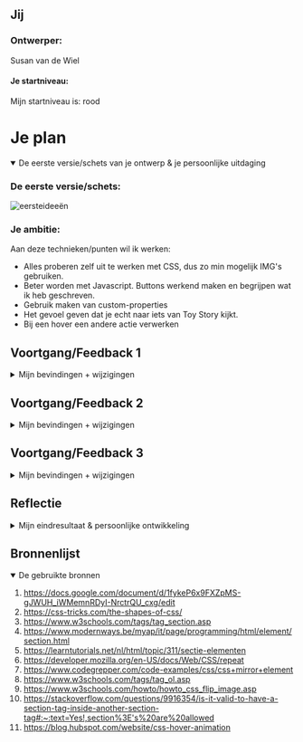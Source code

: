 ## Jij

### Ontwerper:
Susan van de Wiel

#### Je startniveau:
Mijn startniveau is: rood



# Je plan

<details open>
  <summary>De eerste versie/schets van je ontwerp & je persoonlijke uitdaging</summary>

  ### De eerste versie/schets:
  <img src="../readme-images/ideeengenereren.jpg" width="375px" alt="eersteideeën">

  ### Je ambitie: 
  Aan deze technieken/punten wil ik werken:
  - Alles proberen zelf uit te werken met CSS, dus zo min mogelijk IMG's gebruiken.
  - Beter worden met Javascript. Buttons werkend maken en begrijpen wat ik heb geschreven.
  - Gebruik maken van custom-properties
  - Het gevoel geven dat je echt naar iets van Toy Story kijkt.
  - Bij een hover een andere actie verwerken
</details>



## Voortgang/Feedback 1

<details>
  <summary>Mijn bevindingen + wijzigingen</summary>

  ### Verandering in karakter:
  Eerst had ik het idee om voor Mario te kiezen, maar wanneer meer dan de halve klas hiervoor had gekozen dacht ik aan Yoshi. Een ander karakter van Mario, maar ook deze was al door een ander gekozen. Dat vond ik jammer. Daarom ben ik gaan brainstormen over een ander karakter.
  
  <img src="../readme-images/xxxxxxxxxxxx" width="375px" alt="eerste versie/schets">
  
  #### oplossing:
  Uiteindelijk, tijdens de eerste feedbackronde, ben ik samen met Noa gaan brainstormen. Zo kwam ik uit tot <strong>Toy Story</strong>. De verschillen in (onder andere) Woody zijn niet heel groot, maar er zijn wel verschillende versies van Toy Story. Zo is er een Family Guy versie en zijn er verschillende mini story's "Toy Story Toons" waar veel niet van weten. Deze wil ik gaan verwerken in de tijdlijn.
  
  

  ### Verandering in concept:
  Het concept waar ik mee begon was dat Woody aan een touw hangt achter een vrachtwagen. Dit is een bekend stukje in Toy Story. Het leek mij daarbij leuk dat de touw fungeerde als een tijdlijn. Tijdens het uitwerken vond ik het niet mooi worden. Ik zou dan veel gebruik moeten maken van IMG's en dat vond ik jammer, want mijn uitdaging lag juist bij het (meeste van de karakters) maken met CSS. 
  
  <img src="../readme-images/Eerste_idee" width="375px" alt="eerste versie/schets">
  <img src="../readme-images/IdeeVrachtwagen_uitwerking" width="375px" alt="eerste versie/schets">
  
  #### oplossing:
  Daarom ben ik verder gaan brainstormen. Ik keek naar inspiratie op Pinterest en kwam erachter dat in veel posters gebruik werd gemaakt van een grote grijper. Een soort grijpmachine. Dit idee vond ik erg leuk en ben ik op door gaan genereren. Zo leek het mij leuk dat de Woody's van de verschillende jaartallen naar boven werden gehaald met de grijper en op die manier de tijdlijn erin verwerken.
  
  <img src="readme-images/Idee_Woody" width="375px" alt="eerste versie/schets">



  ### De gordijntjes met tekst:
  Uit de feedback kreeg ik te horen dat het leuk zou zijn als ik eerst iets van gordijntjes deed maken. De gordijntjes gaan open en dan pas zie je de grijper, een progressive disclosure. 

  #### oplossing:
  Toen ik de gordijntjes had gemaakt, vond ik het nog erg kaal staan. Daarom heb ik tekst toegevoegd met een quote uit de film "you've got a friend in me" om de witruimte wat meer op te vullen.
  
  
  
  ### Too much:
  Bovenop de gordijntjes én de tekst had ik eerst ook nog de CSS gemaakte Woody. Dit werd allemaal too much. Daarom kwam uit de feedback om de Woody ergens anders voor te gebruiken. 

  #### oplossing:
  De Woody heb ik nu met een animatie achter de gordijnen gezet. Hij komt samen tevoorschijn met de buttons en de grijper.
  
  
  
  ### Buttons niet meer klikbaar:
  Aangezien ik eerst de gordijntjes boven de grijper/ wolkenachtergrond/ buttons had gezet, waren de buttons niet meer klikbaar. De gordijntjes hadden namelijk een hogere z-index dan de buttons waardoor ik niet op een button zat te klikken, maar op een gordijn.

  #### oplossing:
  Daarom heb ik ervoor gekozen om een tweede HTML pagina aan te maken. Als je op het logo klikt, kun je door naar de volgende pagina waarbij de grijper, Woody en de buttons te zien zijn.

</details>



## Voortgang/Feedback 2

<details>
  <summary>Mijn bevindingen + wijzigingen</summary>
  
  ### De feedback:
  De feedback die ik in ronde twee heb gekregen was van Tessa. Samen gingen we de checklist af of alles in orde was. Zo kwamen we achter…
  
  …dat ik bij veel stukjes tekst nog geen commentaar had toegevoegd. Bij sommige stukken code had ik al wel een kopje, maar om verschillende regels “uit te leggen” had ik nog niet toegevoegd.
  
  …dat er nog geen font is toegevoegd. Dit komt omdat ik nog geen tekst heb. Dit ben ik wel van plan om nog toe te voegen.
  
  …dat sommige onderdelen CSS nog niet gelijk liepen met de HTML. De CSS is op dit moment nog een klein zooitje, dus hier moet ik wat meer structuur inbrengen door de CSS in de zelfde volgorde te laten lopen als de HTML.
  
  …dat nog niet alle buttons van de jaartallen het deden. Hier liep ik ook tegenaan omdat dit werkend gemaakt moest worden met Javascript. De eerste button was me gelukt om werkend te maken, maar de andere buttons was even iets teveel :-)
  
  
  
  ### Hover over wolkjes:
  Het leek mij leuk dat wanneer je over een wolkje gaat, er als een easteregg een poppetje van toystory tevoorschijn komt. De poppetjes had ik afgelopen zondag gemaakt. Toen ik zelf wilde proberen om de hover op de wolk te zetten liep ik tegen het probleem aan dat ik een onderdeel van de wolk wel iets kon laten doen, maar een andere actie aan de wolk lukte niet. Uiteindelijk is het met hulp van Sanne gelukt. 

  #### oplossing:
  We hebben een container om de wolk gezet, zodat ik op de container een hover kan zetten en niet op een onderdeel van de wolk zelf. Door het karakter aan te roepen met “~ :hover”, kan je de wolk het karakter hover meegeven. 



  ### Uitdaging van de buttons:
  Ook kwam er een uitdaging bij de buttons. Wanneer je op een button klikt, bijvoorbeeld 1995, komt er een Woody uit het jaartal 1995 omhoog. De grijper gaat namelijk naar beneden en haalt daar de juiste Woody op. Wanneer er dan wordt geklikt op de button 1996 wil ik dat de Woody van 1995 verdwijnt/ontploft en dat de grijper weer opnieuw naar beneden gaat en er een Woody ophaalt van 1996. Hierbij moest ik werken met Javascript. Er moest een if - else state worden aangemaakt. 

  #### oplossing:
  Eerst heb ik zelf gekeken hoe ik dit kon doen. Sanne had een voorbeeld gegeven en hiermee ben ik aan de slag gegaan. Toen ik probeerde of het werkte, gebeurde er niks met de grijper. 
  
  Aan een vriend vroeg ik hulp en hij had mij uiteindelijk geholpen om de button werkend te krijgen, maar om een tweede button ook te laten werken ging niet. Daarom heb ik eerst op internet gekeken, maar ik kwam er niet uit.
  Dit heb ik afgelopen dinsdag met Sanne opgelost. De geschreven Javascript om de buttons werkend te laten maken ziet er op deze manier logisch uit, maar om het zelf te schrijven is nog lastig.



  ### Tweede animatie toevoegen:
  Mij leek het leuk om een tweede animatie op de hover karakters te zetten. Alleen werkte dit niet zoals ik wilde. Ik schreef, zoals in de les werd voorgedaan, de tweede animatie met een komma achter de eerste animatie. Dit werkte alleen niet.

  #### oplossing:
  Na eerst de belangrijkste onderdelen te hebben gedaan, ben ik hiernaar gaan kijken. Ik heb het opnieuw geprobeerd en het lukte! Maar niet op de manier hoe ik het graag wilde. Ik had graag gewild dat als je over een wolk hovert, het karakter naar beneden zou komen en in die tussentijd bijvoorbeeld zou draaien. Dit lukt niet met timen.
  
  
  
  ### Waar moet ik klikken?:
  Aangezien ik ervoor gekozen had dat je op het logo moet klikken om naar de volgende pagina te gaan, was het onduidelijk voor de ander die mijn concept deed testen. Je ziet alleen maar wolkjes en een logo, wat moet ik doen?

  #### oplossing:
  Daarom heb ik ervoor gekozen om een pijltje te maken met "klik op mij!" om duidelijk te maken waar je op moet klikken om naar de grijper en buttons te gaan.
  
</details>



## Voortgang/Feedback 3

<details>
  <summary>Mijn bevindingen + wijzigingen</summary>
    
  
  ### De feedback:
  De feedback die ik in de derde ronde heb gekregen was van Noa en Chantal. Samen gingen we nog eens de checklist af en keken we samen naar de tijdlijn of alles in orde was. Zo kwamen we nog achter…
  
  …dat alle Woody’s onder de buttons nog dezelfde grootte moesten hebben. De Woody’s hebben verschillende groottes waardoor de grijper de Woody’s niet altijd even goed oppakt.
  
  …dat het misschien leuk zou zijn als ik ook teksten zou toevoegen over de verschillende Woody’s.
  
  …dat er nog best wat dubbele code, of code in comments staan. Dus dat de code opgeschoont moest worden.
  
  …dat het leuk zou zijn als er een favicon gemaakt zou worden.
  
  
  ### Tekst toevoegen:
  Als feedback van Noa en Chantal kreeg ik mee dat het misschien leuk is om nog wat informatie te laten zien over de Woody’s. Dit leek me een leuk idee, maar de plaatsing van de tekst vond ik lastig. Het is al best druk als je naar de tijdlijn kijkt. En alles is netjes uitgelijnd. 

  #### oplossing:
  Daarom had ik gekeken of het mooi zou zijn om alle buttons aan de linkerkant te zetten en de grijper ook wat meer naar links te zetten, zodat ik aan de rechterkant plek heb om de tekst te plaatsen. Alleen vond ik dit echt niet mooi. Daarom heb ik het zo gelaten en had ik het idee om het rechtsonder te plaatsen.



  ### Font invoegen:
  Aangezien het me leuk leek om nog een stukje tekst toe te voegen (van onder andere de verschillende Woody’s) heb ik het font van Toy Story gedownload via Font Squirrel. In de les werd dit voorgedaan en het zag er redelijk simpel uit. Totdat ik het zelf ging proberen. Het aanroepen van het lettertype in de CSS ging niet goed, waardoor ik de tekst niet het lettertype mee kon geven.

  #### oplossing:
  Door nog eens goed te hebben gekeken naar hoe het in de les werd gedaan, is het me toch gelukt. Meestal is het gewoon nog eens rustig nakijken/nalezen en dan lukt het wel. Ik denk dat het een typfout was waardoor hij in het begin niet deed koppelen aan de tekst.
  
  Toch heb ik uiteindelijk de teksten weg moeten halen omdat het mij niet lukte om het onder een klik/hover te zetten. 
  
</details>



## Reflectie

<details>
  <summary>Mijn eindresultaat & persoonlijke ontwikkeling</summary>

  ### Je uitkomst - karakteristiek screenshot(s):
  <img src="readme-images/dummy-plaatje.jpg" width="375px" alt="final ontwerp">


  ### Dit ging goed/Heb ik geleerd: 
  Tijdens interface en interactie heb ik geleerd hoe je je ideeën kunt realiseren met CSS. In het eerste en tweede leerjaar hebben we veel lessen gehad met HTML en CSS, dus ik heb al kunnen oefenen met HTML en CSS. Voornamelijk in de CSS week heb ik geleerd hoe je karakters kunt maken en animaties kunt toevoegen. Deze twee weken was het weer even opfrissen, maar ik merkte dat het bezig gaan met animaties erg goed ging. 
  
  Het was even zoeken naar een leuk idee, maar toen ik het eenmaal in m’n hoofd had heb ik het ook zo kunnen realiseren. Dat vond ik erg goed gegaan. Ook het maken van de andere karakters (aliën, aardappelhoofd en de hond) ging best snel. De tip om eerst te kijken welke vormen erin zitten heeft hierbij erg geholpen.
  
  Ik vond het ook leuk dat we elke dag een stukje theorie kregen. Dit was opfrissing, maar ook daar heb ik veel van geleerd. Zo weet ik nu hoe ik een font kan inladen, custom propperties kan gebruiken zoals var(—) en hoe kleuren eigenlijk in elkaar zitten. Dit vond ik erg leerzaam.

  ### Dit was lastig/is niet gelukt:
  Ik merkte dat mijn HTML-structuur soms niet helemaal optimaal was waardoor ik snel dubbele CSS ging schrijven. Zoals de achtergrond, de wolkjes, hiervoor heb ik aardig wat regels moeten schrijven wat denk ik niet per sé nodig hoeft te zijn. De rondjes van de wolken zijn namelijk allemaal hetzelfde, alleen de positie is per wolkje anders. 
  
  Ook vond ik het soms best lastig om andere klasgenoten te helpen. Ondertussen weet ik hoe ik karakters kan maken, maar echt technische dingen begrijp ik nog niet. Zo maakte ik bijvoorbeeld eerst met de wolken een fout door de wolk geen grootte te geven. Er waren zo best wat schoonheidsfoutjes.
  
  ### Wat als ik meer tijd had?:
  Als ik meer tijd zou hebben gehad, had ik teksten bij de Woody’s uit de verschillende jaren willen zetten. Dit was een drempel voor mij omdat ik niet wist hoe ik dit moest doen. De Woody’s komen pas tevoorschijn wanneer je op de button hebt geklikt. Er zou dan weer Javascript geschreven moeten worden wanneer je bijvoorbeeld om de Woody zou klikken voor de tekst. Ik zat nog te stoeien met een hover op een Woody waarbij de tekst rechtsonder in beeld zou komen. Dus net als je over een wolk hovert er een karakter komt. Dit lukte mij alleen niet.
  
  Het is mij niet meer gelukt om het karakter Buzz te maken. Had had mij leuk geleken dat als hij op de binnenkomst pagina, wanneer de gordijnen open zijn gegaan, langs kwam vliegen. Hier had ik helaas geen tijd meer voor.
  
  Daarnaast had ik met meer tijd de afbeeldingen van de Woody’s beter uitgeknipt en van betere kwaliteit opgezocht. Het was best een zoektocht om verschillende (met kwaliteit) afbeeldingen te zoeken. Ook had ik de Woody’s op sommige plekken beter tussen de grijper kunnen plaatsen, maar het gaat uiteindelijk om het idee.
  
  En als laatste had ik met meer tijd ook graag twee animaties willen zetten op karakters. Dus wanneer je oveer een wolk hovert, het karakter eerst opspringt en dan nog zou draaien bijvoorbeeld.
</details>



## Bronnenlijst
<details open>
<summary>De gebruikte bronnen</summary>

1. https://docs.google.com/document/d/1fykeP6x9FXZpMS-gJWUH_iWMemnRDyI-NrctrQU_cxg/edit
2. https://css-tricks.com/the-shapes-of-css/
3. https://www.w3schools.com/tags/tag_section.asp
4. https://www.modernways.be/myap/it/page/programming/html/element/section.html
5. https://learntutorials.net/nl/html/topic/311/sectie-elementen
6. https://developer.mozilla.org/en-US/docs/Web/CSS/repeat
7. https://www.codegrepper.com/code-examples/css/css+mirror+element
8. https://www.w3schools.com/tags/tag_ol.asp
9. https://www.w3schools.com/howto/howto_css_flip_image.asp
10. https://stackoverflow.com/questions/9916354/is-it-valid-to-have-a-section-tag-inside-another-section-tag#:~:text=Yes!,section%3E's%20are%20allowed
11. https://blog.hubspot.com/website/css-hover-animation
</details>
